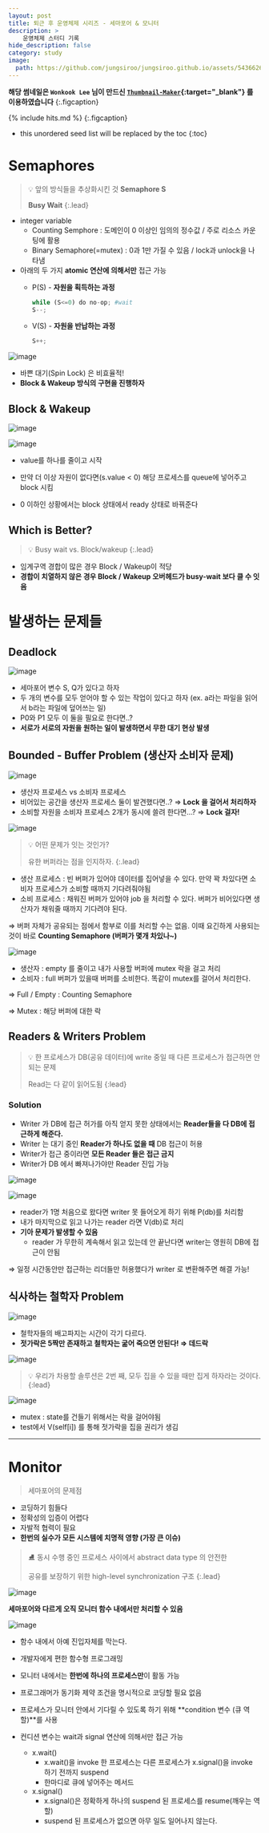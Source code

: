 ```yaml
---
layout: post
title: 퇴근 후 운영체제 시리즈 - 세마포어 & 모니터
description: >
    운영체제 스터디 기록
hide_description: false
category: study
image:
  path: https://github.com/jungsiroo/jungsiroo.github.io/assets/54366260/61cd5212-dd2c-4943-b61e-d9ad334963ff
---
```


**해당 썸네일은 `Wonkook Lee` 님이 만드신 [`Thumbnail-Maker`](https://wonkooklee.github.io/thumbnail_maker/){:target="_blank"} 를 이용하였습니다**
{:.figcaption}

{% include hits.md %}
{:.figcaption}


* this unordered seed list will be replaced by the toc
{:toc}

# Semaphores

> 💡 앞의 방식들을 추상화시킨 것 **Semaphore S**
>
> **Busy Wait**
{:.lead}

- integer variable
    - Counting Semphore : 도메인이 0 이상인 임의의 정수값 / 주로 리소스 카운팅에 활용
    - Binary Semaphore(=mutex) : 0과 1만 가질 수 있음 / lock과 unlock을 나타냄
- 아래의 두 가지 **atomic 연산에 의해서만** 접근 가능
    - P(S) - **자원을 획득하는 과정**
        ```python
        while (S<=0) do no-op; #wait
        S--; 
        ```
        
    - V(S) - **자원을 반납하는 과정**
        ```python
        S++;
        ```
        

![image](https://github.com/jungsiroo/jungsiroo.github.io/assets/54366260/353b16df-a13b-4471-837e-8b9e99917d4f)

- 바쁜 대기(Spin Lock) 은 비효율적!
- **Block & Wakeup 방식의 구현을 진행하자**

## Block & Wakeup

![image](https://github.com/jungsiroo/jungsiroo.github.io/assets/54366260/031b2316-f321-4bef-915a-ff5e5d1127de)

![image](https://github.com/jungsiroo/jungsiroo.github.io/assets/54366260/3a395289-e887-4a12-aa67-e0e1209dae03)

- value를 하나를 줄이고 시작
- 만약 더 이상 자원이 없다면(s.value < 0) 해당 프로세스를 queue에 넣어주고 block 시킴

- 0 이하인 상황에서는 block 상태에서 ready 상태로 바꿔준다

## Which is Better?


> 💡 Busy wait vs. Block/wakeup
{:.lead}

- 임계구역 경합이 많은 경우 Block / Wakeup이 적당
- **경합이 치열하지 않은 경우 Block / Wakeup 오버헤드가 busy-wait 보다 클 수 잇음**

# 발생하는 문제들

## Deadlock

![image](https://github.com/jungsiroo/jungsiroo.github.io/assets/54366260/85777b38-0e5b-4f5e-9b0c-a30e4595b9fc)

- 세마포어 변수 S, Q가 있다고 하자
- 두 개의 변수를 모두 얻어야 할 수 있는 작업이 있다고 하자 (ex. a라는 파일을 읽어서 b라는 파일에 덮어쓰는 일)
- P0와 P1 모두 이 둘을 필요로 한다면..?
- **서로가 서로의 자원을 원하는 일이 발생하면서 무한 대기 현상 발생**

## Bounded - Buffer Problem (생산자 소비자 문제)

![image](https://github.com/jungsiroo/jungsiroo.github.io/assets/54366260/76068c5c-edaa-4b03-b7cd-9fffebee1de2)

- 생산자 프로세스 vs 소비자 프로세스
- 비어있는 공간을 생산자 프로세스 둘이 발견했다면..? ⇒ **Lock 을 걸어서 처리하자**
- 소비할 자원을 소비자 프로세스 2개가 동시에 쓸려 한다면…? ⇒ **Lock 걸자!**

![image](https://github.com/jungsiroo/jungsiroo.github.io/assets/54366260/654ea38a-bf9b-47a5-80fa-ee8b26870206)


> 💡 어떤 문제가 잇는 것인가? 
> 
> 유한 버퍼라는 점을 인지하자.
{:.lead}

- 생산 프로세스 : 빈 버퍼가 있어야 데이터를 집어넣을 수 있다. 만약 꽉 차있다면 소비자 프로세스가 소비할 때까지 기다려줘야됨
- 소비 프로세스 : 채워진 버퍼가 있어야 job 을 처리할 수 있다. 버퍼가 비어있다면 생산자가 채워줄 때까지 기다려야 된다.

⇒ 버퍼 자체가 공유되는 점에서 함부로 이를 처리할 수는 없음. 이때 요긴하게 사용되는 것이 바로 **Counting Semaphore (버퍼가 몇개 차있나~)**

![image](https://github.com/jungsiroo/jungsiroo.github.io/assets/54366260/e491fc01-1121-403c-96c3-b972e3f41031)

- 생산자 : empty 를 줄이고 내가 사용할 버퍼에 mutex 락을 걸고 처리
- 소비자 : full 버퍼가 있을때 버퍼를 소비한다. 똑같이 mutex를 걸어서 처리한다.

⇒ Full / Empty : Counting Semaphore

⇒ Mutex : 해당 버퍼에 대한 락

## Readers & Writers Problem


> 💡 한 프로세스가 DB(공유 데이터)에 write 중일 때 다른 프로세스가 접근하면 안되는 문제
>
> Read는 다 같이 읽어도됨
{:lead}

### Solution

- Writer 가 DB에 접근 허가를 아직 얻지 못한 상태에서는 **Reader들을 다 DB에 접근하게 해준다.**
- Writer 는 대기 중인 **Reader가 하나도 없을 때** DB 접근이 허용
- Writer가 접근 중이라면 **모든 Reader 들은 접근 금지**
- Writer가 DB 에서 빠져나가야만 Reader 진입 가능

![image](https://github.com/jungsiroo/jungsiroo.github.io/assets/54366260/08c154ce-0038-4e40-a959-8afa91545f6f)

![image](https://github.com/jungsiroo/jungsiroo.github.io/assets/54366260/010b7623-b425-4243-9288-8cfc9904949e)

- reader가 1명 처음으로 왔다면 writer 못 들어오게 하기 위해 P(db)를 처리함
- 내가 마지막으로 읽고 나가는 reader 라면 V(db)로 처리
- **기아 문제가 발생할 수 있음**
    - reader 가 무한히 계속해서 읽고 있는데 안 끝난다면 writer는 영원히 DB에 접근이 안됨

⇒ 일정 시간동안만 접근하는 리더들만 허용했다가 writer 로 변환해주면 해결 가능!

## 식사하는 철학자 Problem

![image](https://github.com/jungsiroo/jungsiroo.github.io/assets/54366260/685be248-6b7b-478f-bdfd-e6fbd8b9acaa)

- 철학자들의 배고파지는 시간이 각기 다르다.
- **젓가락은 5짝만 존재하고 철학자는 굶어 죽으면 안된다! ⇒ 데드락**

![image](https://github.com/jungsiroo/jungsiroo.github.io/assets/54366260/e50b63ce-d678-4457-8834-621283e793eb)

> 💡 우리가 차용할 솔루션은 2번 째, 모두 집을 수 있을 때만 집게 하자라는 것이다.
{:lead}


![image](https://github.com/jungsiroo/jungsiroo.github.io/assets/54366260/0c5ecaa8-3255-4d95-90e4-63cb4141bd8e)

- mutex : state를 건들기 위해서는 락을 걸어야됨
- test에서 V(self[i]) 를 통해 젓가락을 집을 권리가 생김

---

# Monitor

> 세마포어의 문제점
> 
- 코딩하기 힘들다
- 정확성의 입증이 어렵다
- 자발적 협력이 필요
- **한번의 실수가 모든 시스템에 치명적 영향 (가장 큰 이슈)**

> ⛸️ 동시 수행 중인 프로세스 사이에서 abstract data type 의 안전한 
> 
> 공유를 보장하기 위한 high-level synchronization 구조
{:.lead}


![image](https://github.com/jungsiroo/jungsiroo.github.io/assets/54366260/1bf7e963-fd61-4d42-a3e3-cef6fb492a0b)

**세마포어와 다르게 오직 모니터 함수 내에서만 처리할 수 있음**

![image](https://github.com/jungsiroo/jungsiroo.github.io/assets/54366260/faac6411-5618-45e2-9106-3d08e3628023)

- 함수 내에서 아예 진입자체를 막는다.
- 개발자에게 편한 함수형 프로그래밍

- 모니터 내에서는 **한번에 하나의 프로세스만**이 활동 가능
- 프로그래머가 동기화 제약 조건을 명시적으로 코딩할 필요 없음
- 프로세스가 모니터 안에서 기다릴 수 있도록 하기 위해 **condition 변수 (큐 역할)**를 사용
- 컨디션 변수는 wait과 signal 연산에 의해서만 접근 가능
    - x.wait()
        - x.wait()을 invoke 한 프로세스는 다른 프로세스가 x.signal()을 invoke 하기 전까지 suspend
        - 한마디로 큐에 넣어주는 메서드
    - x.signal()
        - x.signal()은 정확하게 하나의 suspend 된 프로세스를 resume(깨우는 역할)
        - suspend 된 프로세스가 없으면 아무 일도 일어나지 않는다.